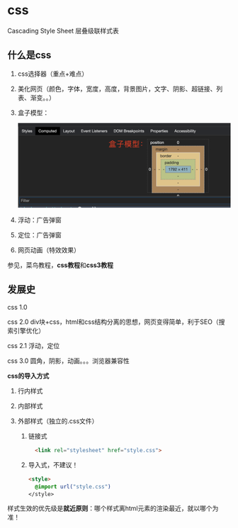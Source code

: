 # css

Cascading Style Sheet 层叠级联样式表



## 什么是css

1. css选择器（重点+难点）

2. 美化网页（颜色，字体，宽度，高度，背景图片，文字、阴影、超链接、列表、渐变。。）

3. 盒子模型：

   ![image-20210113082847390](./resources/image/box-model.png)

4. 浮动：广告弹窗

5. 定位：广告弹窗

6. 网页动画（特效效果）

参见，菜鸟教程，**css教程**和**css3教程**



## 发展史

css 1.0

css 2.0 	div块+css，html和css结构分离的思想，网页变得简单，利于SEO（搜索引擎优化）

css 2.1 	浮动，定位

css 3.0	圆角，阴影，动画。。。浏览器兼容性 



**css的导入方式**

1. 行内样式

2. 内部样式

3. 外部样式（独立的.css文件）

   1. 链接式

      ```html
      	<link rel="stylesheet" href="style.css">
      ```

   2. 导入式，不建议！

      ```html
      <style>
        @import url("style.css")
      </style>
      ```

      

      

样式生效的优先级是**就近原则**：哪个样式离html元素的渲染最近，就以哪个为准！